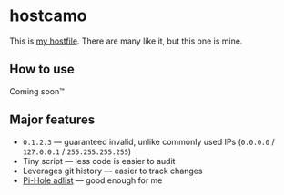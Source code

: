 # hostcamo

This is [my hostfile](https://gitlab.com/fengb/hostcamo/-/jobs/artifacts/master/raw/dist/hosts?job=hosts). There are many like it, but this one is mine.

## How to use

Coming soon™

## Major features

* `0.1.2.3` — guaranteed invalid, unlike commonly used IPs (`0.0.0.0` / `127.0.0.1` / `255.255.255.255`)
* Tiny script — less code is easier to audit
* Leverages git history — easier to track changes
* [Pi-Hole adlist](https://raw.githubusercontent.com/pi-hole/pi-hole/master/adlists.default) — good enough for me
